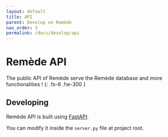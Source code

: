 ```yaml
---
layout: default
title: API
parent: Develop on Remède
nav_order: 3
permalink: /docs/develop/api
---
```


# Remède API
The public API of Remède serve the Remède database and more functionalities !
{: .fs-6 .fw-300 }

## Developing

Remède API is built using [FastAPI](https://fastapi.tiangolo.com/).

You can modify it inside the `server.py` file at project root.